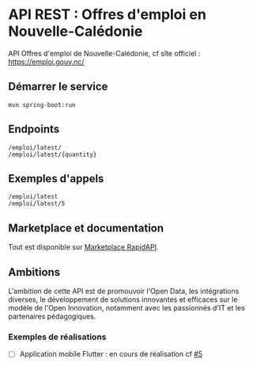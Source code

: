 # API REST : Offres d'emploi en Nouvelle-Calédonie


API Offres d'emploi de Nouvelle-Calédonie, cf sîte officiel : https://emploi.gouv.nc/

## Démarrer le service
 
`mvn spring-boot:run`

## Endpoints

```
/emploi/latest/
/emploi/latest/{quantity}
```

## Exemples d'appels

```
/emploi/latest
/emploi/latest/5
```

## Marketplace et documentation
 
 Tout est disponible sur [Marketplace RapidAPI](https://rapidapi.com/adriens/api/emploi-nouvelle-caledonie).
 
## Ambitions
 
L'ambition de cette API est de promouvoir l'Open Data, les intégrations diverses, le développement
de solutions innovantes et efficaces sur le modèle de l'Open Innovation, notamment avec les passionnés d'IT
et les partenaires pédagogiques.


### Exemples de réalisations
 
- [ ] Application mobile Flutter : en cours de réalisation cf [#5](https://github.com/adriens/emploi-nc-api/issues/5)
